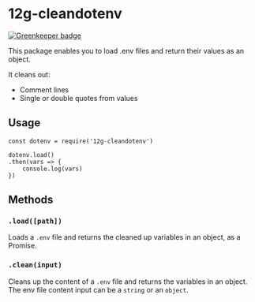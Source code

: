 # 12g-cleandotenv

[![Greenkeeper badge](https://badges.greenkeeper.io/grrr-amsterdam/12g-cleandotenv.svg)](https://greenkeeper.io/)

This package enables you to load .env files and return their values as an object.

It cleans out:
* Comment lines
* Single or double quotes from values


## Usage
```node
const dotenv = require('12g-cleandotenv')

dotenv.load()
.then(vars => {
    console.log(vars)
})
```


## Methods
### `.load([path])`
Loads a `.env` file and returns the cleaned up variables in an object, as a Promise.

### `.clean(input)`
Cleans up the content of a `.env` file and returns the variables in an object.
The env file content input can be a `string` or an `object`.
